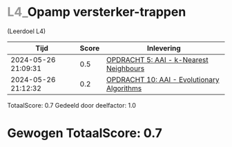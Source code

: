 #  <font color="#999999">L4_</font>Opamp versterker-trappen                                                                                                               
(Leerdoel L4)

|Tijd|Score|Inlevering|
|---|---|---|
|2024-05-26 21:09:31 |0.5|<a href="https://canvas.hu.nl//courses/39753/assignments/284176/submissions/86853">OPDRACHT 5: AAI - k-Nearest Neighbours</a>|
|2024-05-26 21:12:32 |0.2|<a href="https://canvas.hu.nl//courses/39753/assignments/284181/submissions/86853">OPDRACHT 10: AAI - Evolutionary Algorithms</a>|

TotaalScore: 0.7
Gedeeld door deelfactor: 1.0
# Gewogen TotaalScore: 0.7
